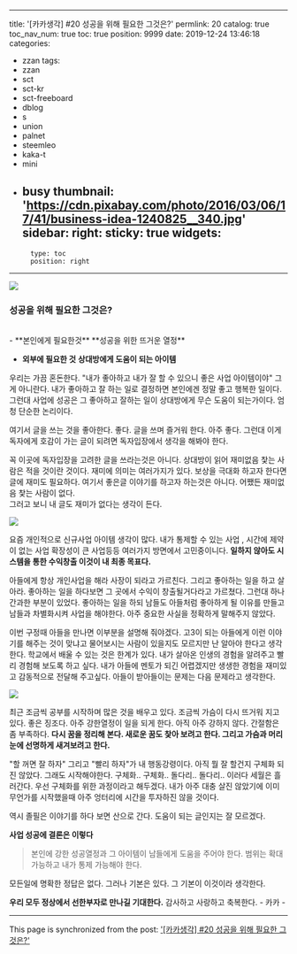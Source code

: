 
---
title: '[카카생각] #20 성공을 위해 필요한 그것은?'
permlink: 20
catalog: true
toc_nav_num: true
toc: true
position: 9999
date: 2019-12-24 13:46:18
categories:
- zzan
tags:
- zzan
- sct
- sct-kr
- sct-freeboard
- dblog
- s
- union
- palnet
- steemleo
- kaka-t
- mini
- busy
thumbnail: 'https://cdn.pixabay.com/photo/2016/03/06/17/41/business-idea-1240825__340.jpg'
sidebar:
    right:
        sticky: true
widgets:
    -
        type: toc
        position: right
---


![](https://cdn.pixabay.com/photo/2016/03/06/17/41/business-idea-1240825__340.jpg)


### 성공을 위해 필요한 그것은?

<br>
- **본인에게 필요한것**
  **성공을 위한 뜨거운 열정** 

- **외부에 필요한 것**
   **상대방에게 도움이 되는 아이템**

우리는 가끔 혼돈한다. 
"내가 좋아하고 내가 잘 할 수 있으니  좋은 사업 아이템이야"
그게 아니란다.  내가 좋아하고 잘 하는 일로 결정하면 본인에겐
 정말 좋고 행복한 일이다. 그런대 사업에 성공은 그 좋아하고 잘하는 
일이 상대방에게 무슨 도움이 되는가이다. 엄청 단순한 논리이다.  

여기서 글을 쓰는 것을 좋아한다.
좋다.  글을 쓰며 즐거워 한다. 아주 좋다.
그런대 이게 독자에게 호감이 가는 글이 되려면
독자입장에서 생각을 해봐야 한다. 

꼭 이곳에 독자입장을 고려한 글을 쓰라는것은 아니다.
상대방이 읽어 재미없음 찿는 사람은 적을 것이란 것이다.
재미에 의미는 여러가지가 있다. 
보상을 극대화 하고자 한다면 글에 재미도 필요하다.
여기서 좋은글 이야기를 하고자 하는것은 아니다.
어쨌든 재미없음 찿는 사람이 없다.  
그러고 보니 내 글도 재미가 없다는 생각이 든다.

![](https://cdn.pixabay.com/photo/2017/03/07/20/45/cog-wheels-2125169__340.jpg)

요즘 개인적으로  신규사업 아이템 생각이 많다. 
내가 통제할 수 있는 사업 , 시간에 제약이 없는 사업
확장성이 큰 사업등등 여러가지 방면에서 고민중이니다.
**일하지 않아도 시스템을 통한 수익창출 이것이 내 최종 목표다.**

아들에게 항상 개인사업을 해라
사장이 되라고 가르친다. 
그리고 좋아하는 일을 하고 살아라. 
좋아하는 일을 하다보면 그 곳에서 수익이 
창출될거다라고 가르쳤다.
그런대 하나 간과한 부분이 있었다. 
좋아하는 일을 하되 남들도 아들처럼 좋아하게 될 
이유를 만들고 남들과 차별화시켜  사업을 해야한다.
아주 중요한 사실을 정확하게 말해주지 않았다.

이번 구정때 아들을 만나면 이부분을 설명해 줘야겠다.
고3이 되는 아들에게 이런 이야기를 해주는 것이 맞냐고
물어보시는 사람이 있을지도 모르지만 난 알아야 한다고
생각한다.  학교에서 배울 수 있는 것은 한계가 있다. 
내가 살아온 인생의 경험을 알려주고 빨리 경험해 
보도록 하고 싶다. 내가 아들에 멘토가 되긴 어렵겠지만 
생생한 경험을 재미있고 감동적으로 전달해 주고싶다. 
아들이 받아들이는 문제는 다음 문제라고 생각한다. 

![](https://cdn.pixabay.com/photo/2016/11/07/00/49/dream-1804598__340.jpg)

최근 조금씩 공부를 시작하며 많은 것을 배우고 있다.
조금씩 가슴이 다시 뜨거워 지고 있다. 
좋은 징조다. 아주 강한열정이 일을 되게 한다. 
아직 아주 강하지 않다. 간절함은 좀 부족하다.
**다시 꿈을 정리해 본다. 새로운 꿈도 찿아 보려고 한다. 
그리고 가슴과 머리 눈에 선명하게 새겨보려고 한다.**

"할 꺼면 잘 하자"  그리고 "빨리 하자"가 내 행동강령이다. 
아직 뭘 잘 할건지 구체화 되진 않았다.  그래도 시작해야한다.
구체화.. 구체화.. 돌다리.. 돌다리.. 이러다 세월은 흘러간다.
우선 구체화를 위한 과정이라고 해두겠다. 
내가 아주 대충 살진 않았기에 이미 무언가를 시작했을때 
아주 엉터리에 시간을 투자하진 않을 것이다. 

역시 졸필은 이야기를 하다 보면 산으로 간다. 
도움이 되는 글인지는 잘 모르겠다. 

**사업 성공에  결론은 이렇다**
>본인에 강한 성공열정과
그 아이템이 남들에게 도움을 주어야 한다.
범위는 확대 가능하고 내가 통제 가능해야 한다.

모든일에 명확한 정답은 없다. 
그러나 기본은 있다. 그 기본이 이것이라 생각한다. 

**우리 모두 정상에서 선한부자로 만나길 기대한다.**
감사하고 사랑하고 축복한다. - 카카 -

- - -

This page is synchronized from the post: ['[카카생각] #20 성공을 위해 필요한 그것은?'](https://steemit.com/@kibumh/20)

